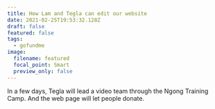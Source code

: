 ```yaml
---
title: How Lam and Tegla can edit our website
date: 2021-02-25T19:53:32.128Z
draft: false
featured: false
tags:
  - gofundme
image:
  filename: featured
  focal_point: Smart
  preview_only: false
---
```

In a few days, Tegla will lead a video team through the Ngong Training Camp.  And the web page will let people donate.